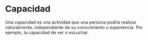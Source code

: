 # Capacidad

Una capacidad es una actividad que una persona podría realizar naturalmente, independiente de su conocimiento o experiencia. Por ejemplo, la capacidad de ver o escuchar.